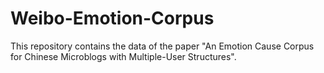 # Weibo-Emotion-Corpus

This repository contains the data of the paper "An Emotion Cause Corpus for Chinese Microblogs with Multiple-User Structures".

